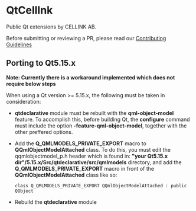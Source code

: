 QtCellInk
=========

Public Qt extensions by CELLINK AB.

Before submitting or reviewing a PR, please read our [Contributing Guidelines](CONTRIBUTING.md)

## Porting to Qt5.15.x
**Note: Currently there is a workaround implemented which does not require below steps**

When using a Qt version >= 5.15.x, the following must be taken in consideration:
- **qtdeclarative** module must be rebuilt with the **qml-object-model** feature. To accomplish this, before building Qt, the **configure** command must include the option **-feature-qml-object-model**, together with the other preffered options.  
- Add the **Q_QMLMODELS_PRIVATE_EXPORT** macro to **QQmlObjectModelAttached** class. To do this, you must edit the qqmlobjectmodel_p.h header which is found in: **"your Qt5.15.x dir"/5.15.x/Src/qtdeclarative/src/qmlmodels** directory, and add the **Q_QMLMODELS_PRIVATE_EXPORT** macro in front of the **QQmlObjectModelAttached** class like so:

  `class Q_QMLMODELS_PRIVATE_EXPORT QQmlObjectModelAttached : public QObject`
  
- Rebuild the **qtdeclarative** module
